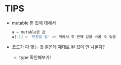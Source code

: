 # TIPS



* mutable 한 값에 대해서

  ```python
  a = mutable한 값
  a[-1] = '변환할 값' >> 뒤에서 첫 번째 값을 바꿀 수 있음
  ```

  

* 코드가 다 맞는 것 같은데 제대로 된 값이 안 나온다?
  * type 확인해보기!